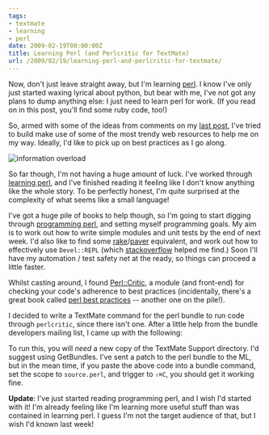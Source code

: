 ```yaml
---
tags:
- textmate
- learning
- perl
date: 2009-02-19T00:00:00Z
title: Learning Perl (and Perlcritic for TextMate)
url: /2009/02/19/learning-perl-and-perlcritic-for-textmate/
---
```


Now, don't just leave straight away, but I'm learning [perl](http://www.perl.org/ "The Perl Directory - perl.org"). I know I've only just started waxing lyrical about python, but bear with me, I've not got any plans to dump anything else: I just need to learn perl for work. (If you read on in this post, you'll find some ruby code, too!)

So, armed with some of the ideas from comments on my [last post](/2009/02/15/best-practices-and-patterns "hackerific: Best Practices and Patterns"), I've tried to build make use of some of the most trendy web resources to help me on my way. Ideally, I'd like to pick up on best practices as I go along.

![information overload](http://farm4.static.flickr.com/3397/3293063926_736d8c02ba.jpg?v=0)

So far though, I'm not having a huge amount of luck. I've worked through [learning perl](http://oreilly.com/catalog/9780596001322/ "Learning Perl | O'Reilly Media"), and I've finished reading it feeling like I don't know anything like the whole story. To be perfectly honest, I'm quite surprised at the complexity of what seems like a small language!

I've got a huge pile of books to help though, so I'm going to start digging through [programming perl](http://oreilly.com/catalog/9780596000271/ "Programming Perl | O'Reilly Media"), and setting myself programming goals. My aim is to work out how to write simple modules and unit tests by the end of next week. I'd also like to find some [rake](http://rake.rubyforge.org/ "Rake -- Ruby Make")/[paver](http://www.blueskyonmars.com/projects/paver/ "Paver: Easy Scripting for Software Projects &mdash; Paver v0.8 documentation") equivalent, and work out how to effectively use `Devel::REPL` (which [stackoverflow](http://stackoverflow.com/ "Stack Overflow") helped me find.) 
Soon I'll have my automation / test safety net at the ready, so things can proceed a little faster.

Whilst casting around, I found [Perl::Critic](http://search.cpan.org/dist/Perl-Critic/ "Elliot Shank / Perl-Critic - search.cpan.org"), a module (and front-end) for checking your code's adherence to best practices (incidentally, there's a great book called [perl best practices](http://oreilly.com/catalog/9780596001735/ "Perl Best Practices | O'Reilly Media") -- another one on the pile!). 

I decided to write a TextMate command for the perl bundle to run code through `perlcritic`, since there isn't one. After a little help from the bundle developers mailing list, I came up with the following:

<script src="http://gist.github.com/67095.js"></script>

To run this, you will *need* a new copy of the TextMate Support directory. I'd suggest using GetBundles. I've sent a patch to the perl bundle to the ML, but in the mean time, if you paste the above code into a bundle command, set the scope to `source.perl`, and trigger to `⇧⌘C`, you should get it working fine.

**Update**: I've just started reading programming perl, and I wish I'd started with it! I'm already feeling like I'm learning more useful stuff than was contained in learning perl. I guess I'm not the target audience of that, but I wish I'd known last week!
